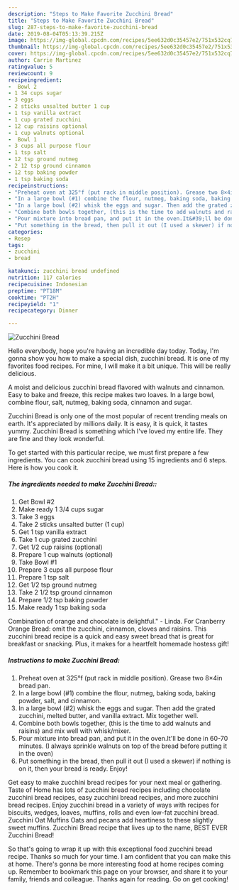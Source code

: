 ```yaml
---
description: "Steps to Make Favorite Zucchini Bread"
title: "Steps to Make Favorite Zucchini Bread"
slug: 287-steps-to-make-favorite-zucchini-bread
date: 2019-08-04T05:13:39.215Z
image: https://img-global.cpcdn.com/recipes/5ee632d0c35457e2/751x532cq70/zucchini-bread-recipe-main-photo.jpg
thumbnail: https://img-global.cpcdn.com/recipes/5ee632d0c35457e2/751x532cq70/zucchini-bread-recipe-main-photo.jpg
cover: https://img-global.cpcdn.com/recipes/5ee632d0c35457e2/751x532cq70/zucchini-bread-recipe-main-photo.jpg
author: Carrie Martinez
ratingvalue: 5
reviewcount: 9
recipeingredient:
-  Bowl 2
- 1 34 cups sugar
- 3 eggs
- 2 sticks unsalted butter 1 cup
- 1 tsp vanilla extract
- 1 cup grated zucchini
- 12 cup raisins optional
- 1 cup walnuts optional
-  Bowl 1
- 3 cups all purpose flour
- 1 tsp salt
- 12 tsp ground nutmeg
- 2 12 tsp ground cinnamon
- 12 tsp baking powder
- 1 tsp baking soda
recipeinstructions:
- "Preheat oven at 325°f (put rack in middle position). Grease two 8×4in bread pan."
- "In a large bowl (#1) combine the flour, nutmeg, baking soda, baking powder, salt, and cinnamon."
- "In a large bowl (#2) whisk the eggs and sugar. Then add the grated zucchini, melted butter, and vanilla extract. Mix together well."
- "Combine both bowls together, (this is the time to add walnuts and raisins) and mix well with whisk/mixer."
- "Pour mixture into bread pan, and put it in the oven.It&#39;ll be done in 60-70 minutes. (I always sprinkle walnuts on top of the bread before putting it in the oven)"
- "Put something in the bread, then pull it out (I used a skewer) if nothing is on it, then your bread is ready. Enjoy!"
categories:
- Resep
tags:
- zucchini
- bread

katakunci: zucchini bread undefined
nutrition: 117 calories
recipecuisine: Indonesian
preptime: "PT18M"
cooktime: "PT2H"
recipeyield: "1"
recipecategory: Dinner

---
```



![Zucchini Bread](https://img-global.cpcdn.com/recipes/5ee632d0c35457e2/751x532cq70/zucchini-bread-recipe-main-photo.jpg)

Hello everybody, hope you're having an incredible day today. Today, I'm gonna show you how to make a special dish, zucchini bread. It is one of my favorites food recipes. For mine, I will make it a bit unique. This will be really delicious.

A moist and delicious zucchini bread flavored with walnuts and cinnamon. Easy to bake and freeze, this recipe makes two loaves. In a large bowl, combine flour, salt, nutmeg, baking soda, cinnamon and sugar.

Zucchini Bread is only one of the most popular of recent trending meals on earth. It's appreciated by millions daily. It is easy, it is quick, it tastes yummy. Zucchini Bread is something which I've loved my entire life. They are fine and they look wonderful.


To get started with this particular recipe, we must first prepare a few ingredients. You can cook zucchini bread using 15 ingredients and 6 steps. Here is how you cook it.

##### The ingredients needed to make Zucchini Bread::

1. Get  Bowl #2
1. Make ready 1 3/4 cups sugar
1. Take 3 eggs
1. Take 2 sticks unsalted butter (1 cup)
1. Get 1 tsp vanilla extract
1. Take 1 cup grated zucchini
1. Get 1/2 cup raisins (optional)
1. Prepare 1 cup walnuts (optional)
1. Take  Bowl #1
1. Prepare 3 cups all purpose flour
1. Prepare 1 tsp salt
1. Get 1/2 tsp ground nutmeg
1. Take 2 1/2 tsp ground cinnamon
1. Prepare 1/2 tsp baking powder
1. Make ready 1 tsp baking soda


Combination of orange and chocolate is delightful.&#34; - Linda. For Cranberry Orange Bread: omit the zucchini, cinnamon, cloves and raisins. This zucchini bread recipe is a quick and easy sweet bread that is great for breakfast or snacking. Plus, it makes for a heartfelt homemade hostess gift! 

##### Instructions to make Zucchini Bread:

1. Preheat oven at 325°f (put rack in middle position). Grease two 8×4in bread pan.
1. In a large bowl (#1) combine the flour, nutmeg, baking soda, baking powder, salt, and cinnamon.
1. In a large bowl (#2) whisk the eggs and sugar. Then add the grated zucchini, melted butter, and vanilla extract. Mix together well.
1. Combine both bowls together, (this is the time to add walnuts and raisins) and mix well with whisk/mixer.
1. Pour mixture into bread pan, and put it in the oven.It&#39;ll be done in 60-70 minutes. (I always sprinkle walnuts on top of the bread before putting it in the oven)
1. Put something in the bread, then pull it out (I used a skewer) if nothing is on it, then your bread is ready. Enjoy!


Get easy to make zucchini bread recipes for your next meal or gathering. Taste of Home has lots of zucchini bread recipes including chocolate zucchini bread recipes, easy zucchini bread recipes, and more zucchini bread recipes. Enjoy zucchini bread in a variety of ways with recipes for biscuits, wedges, loaves, muffins, rolls and even low-fat zucchini bread. Zucchini Oat Muffins Oats and pecans add heartiness to these slightly sweet muffins. Zucchini Bread recipe that lives up to the name, BEST EVER Zucchini Bread! 

So that's going to wrap it up with this exceptional food zucchini bread recipe. Thanks so much for your time. I am confident that you can make this at home. There's gonna be more interesting food at home recipes coming up. Remember to bookmark this page on your browser, and share it to your family, friends and colleague. Thanks again for reading. Go on get cooking!
